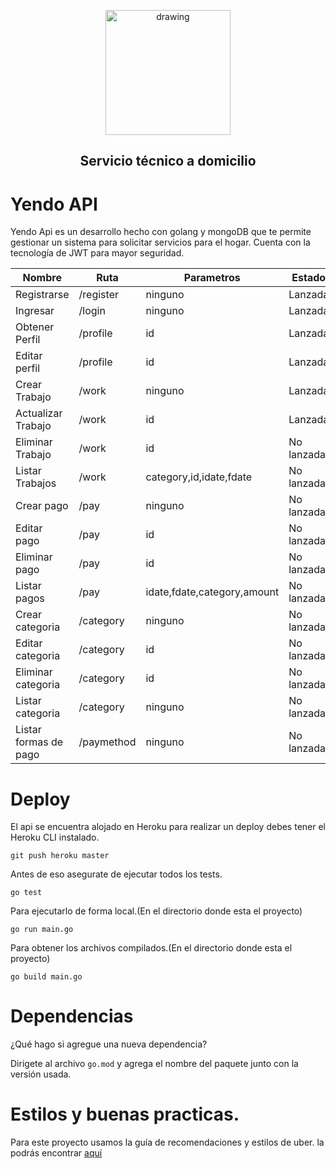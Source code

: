 <p align="center"><a href="https://petgram-front-carlosg.carlosgarcia97gr.now.sh/" target="_blank" rel="noopener noreferrer">
<img src="https://scontent.flim18-2.fna.fbcdn.net/v/t1.0-9/88060511_108312617440872_2803505826193473536_n.png?_nc_cat=100&_nc_sid=85a577&_nc_eui2=AeGrPWXWrXUWlRPxq5nx7zrSyTprspERJb7JOmuykRElvheDnQllD6WTAYgwSvQjyV6Wecifpct7rhVJLGTSxsSU&_nc_ohc=H64p2KWqeGwAX82hWAl&_nc_ht=scontent.flim18-2.fna&oh=bbc133be3fc34f1749ab0206c0d352a9&oe=5ED28441" alt="drawing" width="200"/></a></p>
<h2 align="center">Servicio técnico a domicilio</h2>

# Yendo API

Yendo Api es un desarrollo hecho con golang y mongoDB que te permite gestionar un sistema para solicitar servicios para el hogar. Cuenta con la tecnología de JWT para mayor seguridad.

| Nombre                | Ruta       | Parametros                  | Estado     | Protegida | Método |
| --------------------- | ---------- | --------------------------- | ---------- | --------- | ------ |
| Registrarse           | /register  | ninguno                     | Lanzada    | No        | POST   |
| Ingresar              | /login     | ninguno                     | Lanzada    | No        | POST   |
| Obtener Perfil        | /profile   | id                          | Lanzada    | Si        | GET    |
| Editar perfil         | /profile   | id                          | Lanzada    | Si        | PUT    |
| Crear Trabajo         | /work      | ninguno                     | Lanzada    | Si        | POST   |
| Actualizar Trabajo    | /work      | id                          | Lanzada    | Si        | PUT    |
| Eliminar Trabajo      | /work      | id                          | No lanzada | Si        | DELETE |
| Listar Trabajos       | /work      | category,id,idate,fdate     | No lanzada | Si        | GET    |
| Crear pago            | /pay       | ninguno                     | No lanzada | Si        | POST   |
| Editar pago           | /pay       | id                          | No lanzada | Si        | PUT    |
| Eliminar pago         | /pay       | id                          | No lanzada | Si        | DELETE |
| Listar pagos          | /pay       | idate,fdate,category,amount | No lanzada | Si        | GET    |
| Crear categoria       | /category  | ninguno                     | No lanzada | Si        | POST   |
| Editar categoria      | /category  | id                          | No lanzada | Si        | PUT    |
| Eliminar categoria    | /category  | id                          | No lanzada | Si        | DELETE |
| Listar categoria      | /category  | ninguno                     | No lanzada | Si        | GET    |
| Listar formas de pago | /paymethod | ninguno                     | No lanzada | Si        | GET    |

# Deploy

El api se encuentra alojado en Heroku para realizar un deploy debes tener el Heroku CLI instalado.

`git push heroku master`

Antes de eso asegurate de ejecutar todos los tests.

`go test`

Para ejecutarlo de forma local.(En el directorio donde esta el proyecto)

`go run main.go`

Para obtener los archivos compilados.(En el directorio donde esta el proyecto)

`go build main.go`

# Dependencias

¿Qué hago si agregue una nueva dependencia?

Dirigete al archivo `go.mod` y agrega el nombre del paquete junto con la versión usada.

# Estilos y buenas practicas.

Para este proyecto usamos la guía de recomendaciones y estilos de uber. la podrás encontrar <a href="https://github.com/friendsofgo/uber-go-guide-es">aquí</a>
